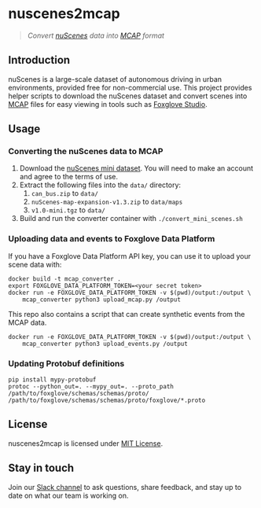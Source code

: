 # nuscenes2mcap

> _Convert [nuScenes](https://www.nuscenes.org/) data into [MCAP](https://mcap.dev/) format_

## Introduction

nuScenes is a large-scale dataset of autonomous driving in urban environments, provided free for non-commercial use. This project provides helper scripts to download the nuScenes dataset and convert scenes into [MCAP](https://mcap.dev) files for easy viewing in tools such as [Foxglove Studio](https://foxglove.dev/).

## Usage

### Converting the nuScenes data to MCAP
1. Download the [nuScenes mini dataset](https://nuscenes.org/nuscenes). You will need to make
   an account and agree to the terms of use.
1. Extract the following files into the `data/` directory:
    1. `can_bus.zip` to `data/`
    1. `nuScenes-map-expansion-v1.3.zip` to `data/maps`
    1. `v1.0-mini.tgz` to `data/`
1. Build and run the converter container with `./convert_mini_scenes.sh`

### Uploading data and events to Foxglove Data Platform

If you have a Foxglove Data Platform API key, you can use it to upload your scene data with:
```
docker build -t mcap_converter .
export FOXGLOVE_DATA_PLATFORM_TOKEN=<your secret token>
docker run -e FOXGLOVE_DATA_PLATFORM_TOKEN -v $(pwd)/output:/output \
    mcap_converter python3 upload_mcap.py /output
```

This repo also contains a script that can create synthetic events from the MCAP data.
```
docker run -e FOXGLOVE_DATA_PLATFORM_TOKEN -v $(pwd)/output:/output \
    mcap_converter python3 upload_events.py /output
```

### Updating Protobuf definitions
```
pip install mypy-protobuf
protoc --python_out=. --mypy_out=. --proto_path /path/to/foxglove/schemas/schemas/proto/ /path/to/foxglove/schemas/schemas/proto/foxglove/*.proto 
```

## License

nuscenes2mcap is licensed under [MIT License](https://opensource.org/licenses/MIT).

## Stay in touch

Join our [Slack channel](https://foxglove.dev/join-slack) to ask questions, share feedback, and stay up to date on what our team is working on.
